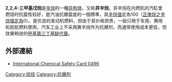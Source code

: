 **2,2,4-三甲基戊烷**是[辛烷](../Page/辛烷.md "wikilink")的一種[异构体](https://zh.wikipedia.org/wiki/异构体 "wikilink")，又称**异辛烷**。异辛烷在内燃机的汽缸里燃烧时抗震性较好，是汽油抗爆震度的一個標準，其[辛烷值](../Page/辛烷值.md "wikilink")定為100（[正庚烷之辛烷值定為](https://zh.wikipedia.org/wiki/正庚烷 "wikilink")0）。是优良的发动机燃料，但由于其价格昂贵，一般只用于军用、赛用和民航燃料使用，汽车工业上不采用異辛烷作为抗爆剂，而通常使用成本更低，但效果稍逊的[甲基第三丁基醚代替](https://zh.wikipedia.org/wiki/甲基第三丁基醚 "wikilink")。

## 外部連結

  - [International Chemical Safety Card 0496](http://www.ilo.org/public/english/protection/safework/cis/products/icsc/dtasht/_icsc04/icsc0496.htm)

[Category:烷烃](https://zh.wikipedia.org/wiki/Category:烷烃 "wikilink") [Category:抗爆剂](https://zh.wikipedia.org/wiki/Category:抗爆剂 "wikilink")
